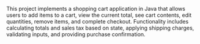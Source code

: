 This project implements a shopping cart application in Java that allows users to add items to a cart, view the current total, see cart contents, edit quantities, remove items, and complete checkout. Functionality includes calculating totals and sales tax based on state, applying shipping charges, validating inputs, and providing purchase confirmation.
